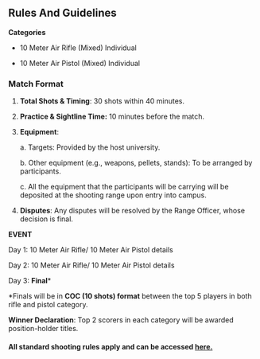 ## **Rules And Guidelines**


**Categories** 

- 10 Meter Air Rifle (Mixed) Individual

- 10 Meter Air Pistol (Mixed) Individual

### **Match Format**

   1. **Total Shots & Timing**: 30 shots within 40 minutes.
    
   2. **Practice & Sightline Time:** 10 minutes before the match.
    
   3. **Equipment**:
    
      a. Targets: Provided by the host university.

      b. Other equipment (e.g., weapons, pellets, stands): To be arranged by participants.

      c. All the equipment that the participants will be carrying will be deposited at the 
         shooting range upon entry into campus. 
        
  4. **Disputes**: Any disputes will be resolved by the Range Officer, whose decision is final.



**EVENT**

Day 1: 10 Meter Air Rifle/ 10 Meter Air Pistol details

Day 2: 10 Meter Air Rifle/ 10 Meter Air Pistol details

Day 3: **Final***

*Finals will be in **COC (10 shots) format** between the top 5 players in both rifle and pistol category. 

**Winner Declaration**: Top 2 scorers in each category will be awarded position-holder titles.

#### All standard shooting rules apply and can be accessed [here.](https://www.thenrai.in/PDF/f3e4598e-584a-480d-8bac-9d82e01d416d.pdf)
